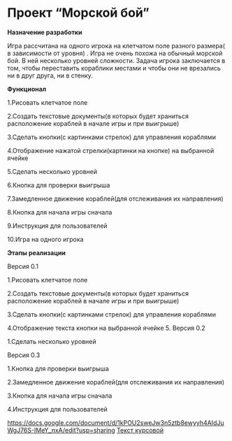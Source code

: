 # Проект “Морской бой”
**Назначение разработки**

Игра рассчитана на одного игрока на клетчатом поле разного размера( в зависимости от уровня) . Игра не очень похожа на обычный морской бой. В ней несколько уровней сложности. Задача игрока заключается в том, чтобы переставить кораблики местами и чтобы они не врезались ни в друг друга, ни в стенку.

**Функционал**

1.Рисовать клетчатое поле

2.Создать текстовые документы(в которых будет храниться расположение кораблей в начале игры и при выигрыше)

3.Сделать кнопки(с картинками стрелок) для управления кораблями

4.Отображение нажатой стрелки(картинки на кнопке) на выбранной ячейке
 
5.Сделать несколько уровней 

6.Кнопка для проверки выигрыша
 
7.Замедленное движение кораблей(для отслеживания их направления)

8.Кнопка для начала игры сначала
 
9.Инструкция для пользователей

10.Игра на одного игрока

**Этапы реализации**

Версия 0.1

1.Рисовать клетчатое поле

2.Создать текстовые документы(в которых будет храниться расположение кораблей в начале игры и при выигрыше)

3.Сделать кнопки(с картинками стрелок) для управления кораблями

4.Отображение текста кнопки на выбранной ячейке
5. 
Версия 0.2

1.Сделать несколько уровней  

Версия 0.3

1.Кнопка для проверки выигрыша
 
2.Замедленное движение кораблей(для отслеживания их направления)

3.Кнопка для начала игры сначала

4.Инструкция для пользователей

https://docs.google.com/document/d/1kPOU2sweJw3n5ztb8ewyyh4AIdJuWgJ76S-IMeY_nxA/edit?usp=sharing
[Текст курсовой](https://docs.google.com/document/d/1kPOU2sweJw3n5ztb8ewyyh4AIdJuWgJ76S-IMeY_nxA/edit?usp=sharing)
